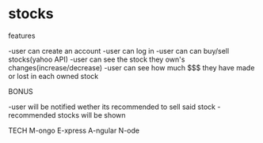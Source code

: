 # stocks


features

-user can create an account
-user can log in
-user can can buy/sell stocks(yahoo API)
-user can see the stock they own's changes(increase/decrease)
-user can see how much $$$ they have made or lost in each owned stock

BONUS

-user will be notified wether its recommended to sell said stock
-recommended stocks will be shown

TECH
M-ongo
E-xpress
A-ngular
N-ode
